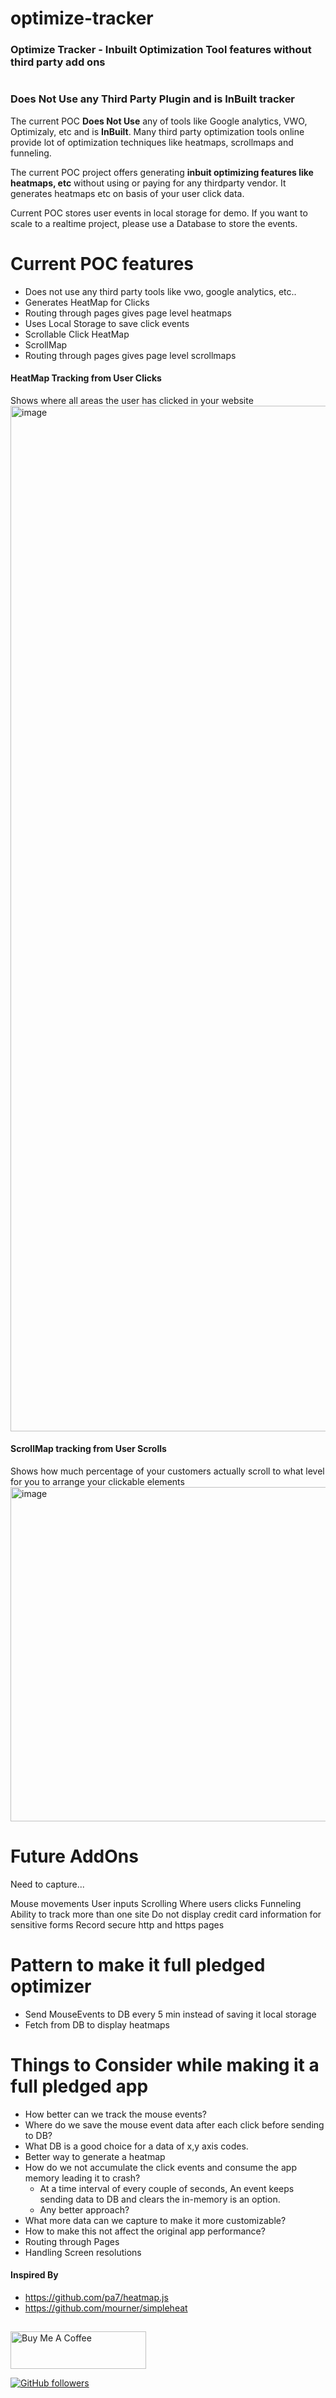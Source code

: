 # optimize-tracker
### Optimize Tracker - Inbuilt Optimization Tool features without third party add ons

#
#

### Does Not Use any Third Party Plugin and is InBuilt tracker
The current POC **Does Not Use** any of tools like Google analytics, VWO, Optimizaly, etc and is **InBuilt**.
Many third party optimization tools online provide lot of optimization techniques like heatmaps, scrollmaps and funneling. 

The current POC project offers generating **inbuit optimizing features like heatmaps, etc** without using or paying for any thirdparty vendor.
It generates heatmaps etc on basis of your user click data.

Current POC stores user events in local storage for demo. If you want to scale to a realtime project, please use a Database to store the events.

# Current POC features
- Does not use any third party tools like vwo, google analytics, etc..
- Generates HeatMap for Clicks
- Routing through pages gives page level heatmaps
- Uses Local Storage to save click events
- Scrollable Click HeatMap
- ScrollMap
- Routing through pages gives page level scrollmaps

#### HeatMap Tracking from User Clicks
Shows where all areas the user has clicked in your website
<img width="1641" alt="image" src="https://user-images.githubusercontent.com/17333491/152161564-d914445f-d639-4c01-a51e-ca9b47e662e0.png">

#### ScrollMap tracking from User Scrolls
Shows how much percentage of your customers actually scroll to what level for you to arrange your clickable elements
<img width="535" alt="image" src="https://user-images.githubusercontent.com/17333491/152208446-f55980ac-c6da-4e41-a0a1-0c936e9b521b.png">



# Future AddOns
Need to capture...

Mouse movements
User inputs
Scrolling
Where users clicks
Funneling
Ability to track more than one site
Do not display credit card information for sensitive forms
Record secure http and https pages


# Pattern to make it full pledged optimizer
- Send MouseEvents to DB every 5 min instead of saving it local storage
- Fetch from DB to display heatmaps

# Things to Consider while making it a full pledged app
- How better can we track the mouse events?
- Where do we save the mouse event data after each click before sending to DB?
- What DB is a good choice for a data of x,y axis codes.
- Better way to generate a heatmap
- How do we not accumulate the click events and consume the app memory leading it to crash?
    - At a time interval of every couple of seconds, An event keeps sending data to DB and clears the in-memory is an option.
    - Any better approach?
- What more data can we capture to make it more customizable?
- How to make this not affect the original app performance?
- Routing through Pages
- Handling Screen resolutions

#### Inspired By
- https://github.com/pa7/heatmap.js
- https://github.com/mourner/simpleheat



##
##


<a href="https://www.buymeacoffee.com/sarat" target="_blank"><img src="https://cdn.buymeacoffee.com/buttons/v2/default-yellow.png" alt="Buy Me A Coffee" style="height: 60px !important;width: 217px !important;" ></a>

[![GitHub followers](https://img.shields.io/github/followers/sarat9.svg?label=Follow%20@sarat9&style=social)](https://github.com/sarat9/)


##
##
